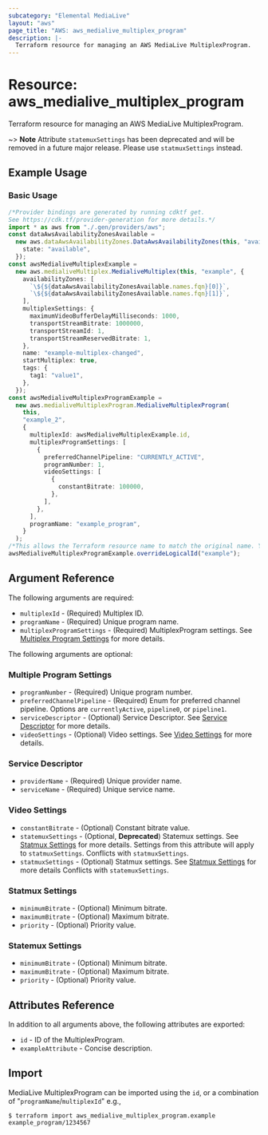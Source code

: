 ```yaml
---
subcategory: "Elemental MediaLive"
layout: "aws"
page_title: "AWS: aws_medialive_multiplex_program"
description: |-
  Terraform resource for managing an AWS MediaLive MultiplexProgram.
---
```


# Resource: aws\_medialive\_multiplex\_program

Terraform resource for managing an AWS MediaLive MultiplexProgram.

\~> **Note** Attribute `statemuxSettings` has been deprecated and will be removed in a future major release. Please use `statmuxSettings` instead.

## Example Usage

### Basic Usage

```typescript
/*Provider bindings are generated by running cdktf get.
See https://cdk.tf/provider-generation for more details.*/
import * as aws from "./.gen/providers/aws";
const dataAwsAvailabilityZonesAvailable =
  new aws.dataAwsAvailabilityZones.DataAwsAvailabilityZones(this, "available", {
    state: "available",
  });
const awsMedialiveMultiplexExample =
  new aws.medialiveMultiplex.MedialiveMultiplex(this, "example", {
    availabilityZones: [
      `\${${dataAwsAvailabilityZonesAvailable.names.fqn}[0]}`,
      `\${${dataAwsAvailabilityZonesAvailable.names.fqn}[1]}`,
    ],
    multiplexSettings: {
      maximumVideoBufferDelayMilliseconds: 1000,
      transportStreamBitrate: 1000000,
      transportStreamId: 1,
      transportStreamReservedBitrate: 1,
    },
    name: "example-multiplex-changed",
    startMultiplex: true,
    tags: {
      tag1: "value1",
    },
  });
const awsMedialiveMultiplexProgramExample =
  new aws.medialiveMultiplexProgram.MedialiveMultiplexProgram(
    this,
    "example_2",
    {
      multiplexId: awsMedialiveMultiplexExample.id,
      multiplexProgramSettings: [
        {
          preferredChannelPipeline: "CURRENTLY_ACTIVE",
          programNumber: 1,
          videoSettings: [
            {
              constantBitrate: 100000,
            },
          ],
        },
      ],
      programName: "example_program",
    }
  );
/*This allows the Terraform resource name to match the original name. You can remove the call if you don't need them to match.*/
awsMedialiveMultiplexProgramExample.overrideLogicalId("example");

```

## Argument Reference

The following arguments are required:

* `multiplexId` - (Required) Multiplex ID.
* `programName` - (Required) Unique program name.
* `multiplexProgramSettings` - (Required) MultiplexProgram settings. See [Multiplex Program Settings](#multiple-program-settings) for more details.

The following arguments are optional:

### Multiple Program Settings

* `programNumber` - (Required) Unique program number.
* `preferredChannelPipeline` - (Required) Enum for preferred channel pipeline. Options are `currentlyActive`, `pipeline0`, or `pipeline1`.
* `serviceDescriptor` - (Optional) Service Descriptor. See [Service Descriptor](#service-descriptor) for more details.
* `videoSettings` - (Optional) Video settings. See [Video Settings](#video-settings) for more details.

### Service Descriptor

* `providerName` - (Required) Unique provider name.
* `serviceName` - (Required) Unique service name.

### Video Settings

* `constantBitrate` - (Optional) Constant bitrate value.
* `statemuxSettings` - (Optional, **Deprecated**) Statemux settings. See [Statmux Settings](#statemux-settings) for more details. Settings from this attribute will apply to `statmuxSettings`. Conflicts with `statmuxSettings`.
* `statmuxSettings` - (Optional) Statmux settings. See [Statmux Settings](#statmux-settings) for more details Conflicts with `statemuxSettings`.

### Statmux Settings

* `minimumBitrate` - (Optional) Minimum bitrate.
* `maximumBitrate` - (Optional) Maximum bitrate.
* `priority` - (Optional) Priority value.

### Statemux Settings

* `minimumBitrate` - (Optional) Minimum bitrate.
* `maximumBitrate` - (Optional) Maximum bitrate.
* `priority` - (Optional) Priority value.

## Attributes Reference

In addition to all arguments above, the following attributes are exported:

* `id` - ID of the MultiplexProgram.
* `exampleAttribute` - Concise description.

## Import

MediaLive MultiplexProgram can be imported using the `id`, or a combination of "`programName`/`multiplexId`" e.g.,

```console
$ terraform import aws_medialive_multiplex_program.example example_program/1234567
```
